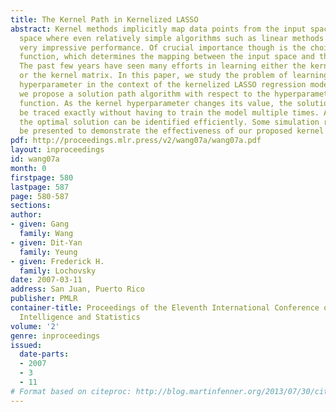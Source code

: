 ```yaml
---
title: The Kernel Path in Kernelized LASSO
abstract: Kernel methods implicitly map data points from the input space to some feature
  space where even relatively simple algorithms such as linear methods can deliver
  very impressive performance. Of crucial importance though is the choice of the kernel
  function, which determines the mapping between the input space and the feature space.
  The past few years have seen many efforts in learning either the kernel function
  or the kernel matrix. In this paper, we study the problem of learning the kernel
  hyperparameter in the context of the kernelized LASSO regression model. Specifically,
  we propose a solution path algorithm with respect to the hyperparameter of the kernel
  function. As the kernel hyperparameter changes its value, the solution path can
  be traced exactly without having to train the model multiple times. As a result,
  the optimal solution can be identified efficiently. Some simulation results will
  be presented to demonstrate the effectiveness of our proposed kernel path algorithm.
pdf: http://proceedings.mlr.press/v2/wang07a/wang07a.pdf
layout: inproceedings
id: wang07a
month: 0
firstpage: 580
lastpage: 587
page: 580-587
sections: 
author:
- given: Gang
  family: Wang
- given: Dit-Yan
  family: Yeung
- given: Frederick H.
  family: Lochovsky
date: 2007-03-11
address: San Juan, Puerto Rico
publisher: PMLR
container-title: Proceedings of the Eleventh International Conference on Artificial
  Intelligence and Statistics
volume: '2'
genre: inproceedings
issued:
  date-parts:
  - 2007
  - 3
  - 11
# Format based on citeproc: http://blog.martinfenner.org/2013/07/30/citeproc-yaml-for-bibliographies/
---
```


